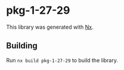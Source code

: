 # pkg-1-27-29

This library was generated with [Nx](https://nx.dev).

## Building

Run `nx build pkg-1-27-29` to build the library.
